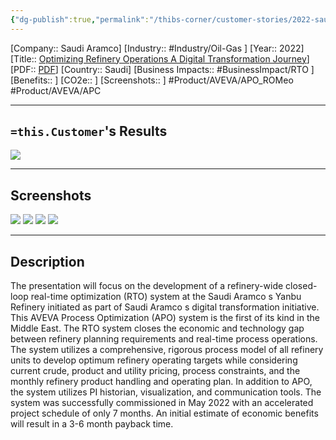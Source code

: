```yaml
---
{"dg-publish":true,"permalink":"/thibs-corner/customer-stories/2022-saudi-aramco-optimizing-refinery-operations-a-digital-transformation-journey/","noteIcon":""}
---
```


[Company:: Saudi Aramco]
[Industry:: #Industry/Oil-Gas ]
[Year:: 2022]
[Title:: [Optimizing Refinery Operations A Digital Transformation Journey](https://resources.osisoft.com/presentations/saudi-aramco--optimizing-refinery-operations-%E2%80%93-a-digital-transformation-journey/)]
[PDF:: [PDF](https://cdn.osisoft.com/osi/presentations/2022-AVEVA-San-Francisco/UC22NA-02OG70-Aramco-Raven-Optimizing-Refinery-Operations.pdf)]
[Country:: Saudi]
[Business Impacts:: #BusinessImpact/RTO ]
[Benefits:: ]
[CO2e:: ]
[Screenshots:: ] 
#Product/AVEVA/APO_ROMeo #Product/AVEVA/APC

---
## `=this.Customer`'s Results
![](https://i.imgur.com/es6GLjr.png)

---
## Screenshots
![](https://i.imgur.com/wDUL9DF.png)
![](https://i.imgur.com/APkzVjw.png)
![](https://i.imgur.com/1f7d9sl.png)
![](https://i.imgur.com/9lUpiMb.png)


---
## Description
The presentation will focus on the development of a refinery-wide closed-loop real-time optimization (RTO) system at the Saudi Aramco s Yanbu Refinery initiated as part of Saudi Aramco s digital transformation initiative. This AVEVA Process Optimization (APO) system is the first of its kind in the Middle East. The RTO system closes the economic and technology gap between refinery planning requirements and real-time process operations. The system utilizes a comprehensive, rigorous process model of all refinery units to develop optimum refinery operating targets while considering current crude, product and utility pricing, process constraints, and the monthly refinery product handling and operating plan. In addition to APO, the system utilizes PI historian, visualization, and communication tools. The system was successfully commissioned in May 2022 with an accelerated project schedule of only 7 months. An initial estimate of economic benefits will result in a 3-6 month payback time.